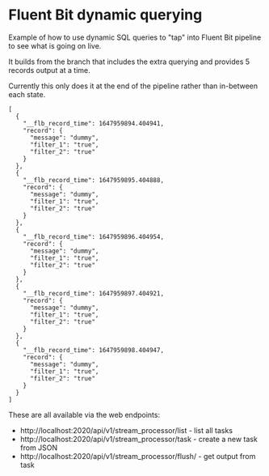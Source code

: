# Fluent Bit dynamic querying

Example of how to use dynamic SQL queries to "tap" into Fluent Bit pipeline to see what is going on live.

It builds from the branch that includes the extra querying and provides 5 records output at a time.

Currently this only does it at the end of the pipeline rather than in-between each state.
```
[
  {
    "__flb_record_time": 1647959894.404941,
    "record": {
      "message": "dummy",
      "filter_1": "true",
      "filter_2": "true"
    }
  },
  {
    "__flb_record_time": 1647959895.404888,
    "record": {
      "message": "dummy",
      "filter_1": "true",
      "filter_2": "true"
    }
  },
  {
    "__flb_record_time": 1647959896.404954,
    "record": {
      "message": "dummy",
      "filter_1": "true",
      "filter_2": "true"
    }
  },
  {
    "__flb_record_time": 1647959897.404921,
    "record": {
      "message": "dummy",
      "filter_1": "true",
      "filter_2": "true"
    }
  },
  {
    "__flb_record_time": 1647959898.404947,
    "record": {
      "message": "dummy",
      "filter_1": "true",
      "filter_2": "true"
    }
  }
]
```

These are all available via the web endpoints:
- http://localhost:2020/api/v1/stream_processor/list - list all tasks
- http://localhost:2020/api/v1/stream_processor/task - create a new task from JSON
- http://localhost:2020/api/v1/stream_processor/flush/<task name> - get output from task
